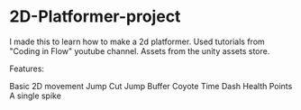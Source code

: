 # 2D-Platformer-project

I made this to learn how to make a 2d platformer. Used tutorials from "Coding in Flow" youtube channel. Assets from the unity assets store.

Features:

Basic 2D movement
Jump Cut
Jump Buffer
Coyote Time
Dash
Health Points
A single spike
